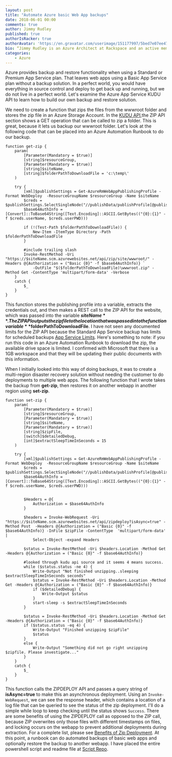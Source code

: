 ```yaml
---
layout: post
title: "Automate Azure basic Web App backups"
date: 2018-06-01 00:00
comments: true
author: Jimmy Rudley
published: true
authorIsRacker: true
authorAvatar: 'https://en.gravatar.com/userimage/151177997/5bed7e07ee47533cbd34b951d463bcb7.jpg'
bio: “Jimmy Rudley is an Azure Architect at Rackspace and an active member of the Azure community. He focuses on solving large and complex architecture and automation problems within Azure."
categories:
    - Azure
---
```


Azure provides backup and restore functionality when using a Standard or Premium
App Service plan. That leaves web apps using a Basic App Service plan without a
backup solution. In a perfect world, you would have everything in source control
and deploy to get back up and running, but we do not live in a perfect world.
Let's examine the Azure App Service KUDU API to learn how to build our own
backup and restore solution.

<!-- more -->

We need to create a function that zips the files from the wwwroot folder and
stores the zip file in an Azure Storage Account. In the
[KUDU API](https://github.com/projectkudu/kudu/wiki/REST-API),the ZIP API
section shows a GET operation that can be called to zip a folder. This is great,
because it lets us backup our wwwroot folder. Let's look at the following code
that can be placed into an Azure Automation Runbook to do our backup.

```
function get-zip {
    param(
        [Parameter(Mandatory = $true)]
        [string]$resourceGroup,
        [Parameter(Mandatory = $true)]
        [string]$siteName,
        [string]$folderPathToDownloadFile = 'c:\temp\'
    )

    try {
        [xml]$publishSettings = Get-AzureRmWebAppPublishingProfile -Format WebDeploy  -ResourceGroupName $resourceGroup -Name $siteName
        $creds = $publishSettings.SelectSingleNode("//publishData/publishProfile[@publishMethod='MSDeploy']")
        $base64AuthInfo = [Convert]::ToBase64String([Text.Encoding]::ASCII.GetBytes(("{0}:{1}" -f $creds.userName, $creds.userPWD)))

        if (!(Test-Path $folderPathToDownloadFile)) {
            New-Item -ItemType Directory -Path $folderPathToDownloadFile
        }

        #include trailing slash
        Invoke-RestMethod -Uri "https://$siteName.scm.azurewebsites.net/api/zip/site/wwwroot/" -Headers @{Authorization = ("Basic {0}" -f $base64AuthInfo)} `
            -OutFile "$($folderPathToDownloadFile)\wwwroot.zip" -Method Get -ContentType 'multipart/form-data' -Verbose
    }
    catch {
        $_
    }
}
```

This function stores the publishing profile into a variable, extracts the
credentials out, and then makes a REST call to the ZIP API for the website,
which was passed into the variable **$siteName**. The ZIP API outputs the zip
file to the location that was passed into the function variable
**$folderPathToDownloadFile**. I have not seen any documented limits for the
ZIP API because the Standard App Service backup has limits for scheduled backups
[App Service Limits](https://docs.microsoft.com/en-us/azure/azure-subscription-service-limits#app-service-limits).
Here's something to note: if you run this code in an Azure Automation Runbook
to download the zip, the available drive space is limited. I confirmed with
Microsoft that there is a 1GB workspace and that they will be updating their
public documents with this information.

When I initially looked into this way of doing backups, it was to create a
multi-region disaster recovery solution without needing the customer to do
deployments to multiple web apps. The following function that I wrote takes
the backup from **get-zip**, then restores it on another webapp in another
region using **set-zip**.


```
function set-zip {
    param(
        [Parameter(Mandatory = $true)]
        [string]$resourceGroup,
        [Parameter(Mandatory = $true)]
        [string]$siteName,
        [Parameter(Mandatory = $true)]
        [string]$zipFile,
        [switch]$detailedDebug,
        [int]$extractSleepTimeInSeconds = 15
    )

    try {
        [xml]$publishSettings = Get-AzureRmWebAppPublishingProfile -Format WebDeploy  -ResourceGroupName $resourceGroup -Name $siteName
        $creds = $publishSettings.SelectSingleNode("//publishData/publishProfile[@publishMethod='MSDeploy']")
        $base64AuthInfo = [Convert]::ToBase64String([Text.Encoding]::ASCII.GetBytes(("{0}:{1}" -f $creds.userName, $creds.userPWD)))


        $Headers = @{
            Authorization = $base64AuthInfo
        }

        $headers = Invoke-WebRequest -Uri "https://$siteName.scm.azurewebsites.net/api/zipdeploy?isAsync=true" -Method Post  -Headers @{Authorization = ("Basic {0}" -f $base64AuthInfo)} -InFile $zipFile -ContentType  'multipart/form-data'  |
            Select-Object -expand Headers

        $status = Invoke-RestMethod -Uri $headers.Location -Method Get -Headers @{Authorization = ("Basic {0}" -f $base64AuthInfo)}

        #looked through kudu api source and it seems 4 means success.
        while ($status.status -ne 4) {
            Write-Output "Not finished unzipping..sleeping $extractSleepTimeInSeconds seconds"
            $status = Invoke-RestMethod -Uri $headers.Location -Method Get -Headers @{Authorization = ("Basic {0}" -f $base64AuthInfo)}
            if ($detailedDebug) {
                Write-Output $status
            }
            start-sleep -s $extractSleepTimeInSeconds
        }

        $status = Invoke-RestMethod -Uri $headers.Location -Method Get -Headers @{Authorization = ("Basic {0}" -f $base64AuthInfo)}
        if ($status.status -eq 4) {
            Write-Output "Finished unzipping $zipFile"
            $status
        }
        else {
            Write-Output "Something did not go right unzipping $zipfile. Please investigate..."
        }
    }
    catch {
        $_
    }
}
```

This function calls the ZIPDEPLOY API and passes a query string of
**isAsync=true** to make this an asynchronous deployment. Using an
``Invoke-WebRequest``, we can see the response header, which contains a
location of a log file that can be queried to see the status of the zip
deployment. I'll do a simple while loop to keep checking until the status
shows ``Success``. There are some benefits of using the ZIPDEPLOY call as
opposed to the ZIP call, because ZIP overwrites only those files with different
timestamps on files, and locking occurs on the webapp to prevent additional
deployments during extraction. For a complete list, please see
[Benefits of Zip Deployment](https://github.com/projectkudu/kudu/wiki/Deploying-from-a-zip-file).
At this point, a runbook can do automated backups of basic web apps and
optionally restore the backup to another webapp. I have placed the entire
powershell script and readme file at
[Script Repo](https://github.com/jrudley/basicWebAppBackupRestore).
